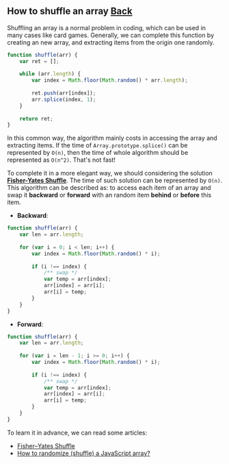 ## How to shuffle an array [Back](./../underscore.md)

Shuffling an array is a normal problem in coding, which can be used in many cases like card games. Generally, we can complete this function by creating an new array, and extracting items from the origin one randomly.

```js
function shuffle(arr) {
    var ret = [];
    
    while (arr.length) {
        var index = Math.floor(Math.random() * arr.length);
        
        ret.push(arr[index]);
        arr.splice(index, 1);
    }
    
    return ret;
}
```

In this common way, the algorithm mainly costs in accessing the array and extracting items. If the time of `Array.prototype.splice()` can be represented by `O(n)`, then the time of whole algorithm should be represented as `O(n^2)`. That's not fast!

To complete it in a more elegant way, we should considering the solution [**Fisher-Yates Shuffle**](https://en.wikipedia.org/wiki/Fisher%E2%80%93Yates_shuffle). The time of such solution can be represented by `O(n)`. This algorithm can be described as: to access each item of an array and swap it **backward** or **forward** with an random item **behind** or **before** this item.

- **Backward**:

```js
function shuffle(arr) {
    var len = arr.length;
    
    for (var i = 0; i < len; i++) {
        var index = Math.floor(Math.random() * i);
        
        if (i !== index) {
            /** swap */
            var temp = arr[index];
            arr[index] = arr[i];
            arr[i] = temp;
        }
    }
}
```

- **Forward**:

```js
function shuffle(arr) {
    var len = arr.length;
    
    for (var i = len - 1; i >= 0; i++) {
        var index = Math.floor(Math.random() * i);
        
        if (i !== index) {
            /** swap */
            var temp = arr[index];
            arr[index] = arr[i];
            arr[i] = temp;
        }
    }
}
```

To learn it in advance, we can read some articles:

- [Fisher–Yates Shuffle](https://bost.ocks.org/mike/shuffle/)
- [How to randomize (shuffle) a JavaScript array?](http://stackoverflow.com/questions/2450954/how-to-randomize-shuffle-a-javascript-array)